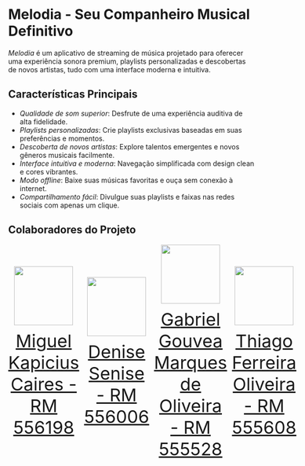 # Melodia - Seu Companheiro Musical Definitivo

*Melodia* é um aplicativo de streaming de música projetado para oferecer uma experiência sonora premium, playlists personalizadas e descobertas de novos artistas, tudo com uma interface moderna e intuitiva.

## Características Principais

- *Qualidade de som superior*: Desfrute de uma experiência auditiva de alta fidelidade.
- *Playlists personalizadas*: Crie playlists exclusivas baseadas em suas preferências e momentos.
- *Descoberta de novos artistas*: Explore talentos emergentes e novos gêneros musicais facilmente.
- *Interface intuitiva e moderna*: Navegação simplificada com design clean e cores vibrantes.
- *Modo offline*: Baixe suas músicas favoritas e ouça sem conexão à internet.
- *Compartilhamento fácil*: Divulgue suas playlists e faixas nas redes sociais com apenas um clique.

## Colaboradores do Projeto
<div style="display: flex; justify-content: space-between; align-items: center;">
<a href="https://github.com/miguelkapicius" target="_blank" style="text-align: center; margin-right: 10px;">
<img loading="lazy" src="https://avatars.githubusercontent.com/miguelkapicius" width=120>
<p style="font-size:min(2vh, 36px); margin-top: 10px;">Miguel Kapicius Caires - RM 556198</p>
</a>
<a href="https://github.com/desenise" target="_blank" style="text-align: center; margin-right: 10px;">
<img loading="lazy" src="https://avatars.githubusercontent.com/desenise" width=120>
<p style="font-size:min(2vh, 36px); margin-top: 10px;">Denise Senise - RM 556006</p>
</a>
<a href="https://github.com/gab-gouvea" target="_blank" style="text-align: center; margin-right: 10px;">
<img loading="lazy" src="https://avatars.githubusercontent.com/gab-gouvea" width=120>
<p style="font-size:min(2vh, 36px); margin-top: 10px;">Gabriel Gouvea Marques de Oliveira - RM 555528</p>
</a>
<a href="https://github.com/Thiago-ferreirazz" target="_blank" style="text-align: center; margin-right: 10px;">
<img loading="lazy" src="https://avatars.githubusercontent.com/Thiago-ferreirazz" width=120>
<p style="font-size:min(2vh, 36px); margin-top: 10px;">Thiago Ferreira Oliveira - RM 555608</p>
</a>
</div>
